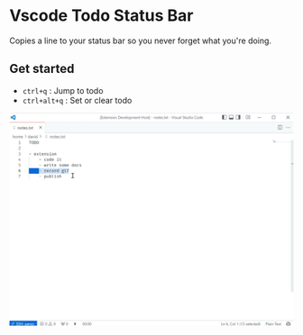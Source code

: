 # Vscode Todo Status Bar

Copies a line to your status bar so you never forget what you're doing.

## Get started

- `ctrl+q` : Jump to todo
- `ctrl+alt+q` : Set or clear todo

![Video](https://raw.githubusercontent.com/Phalangers/vscode-todo-bar/master/assets/demo.gif)
